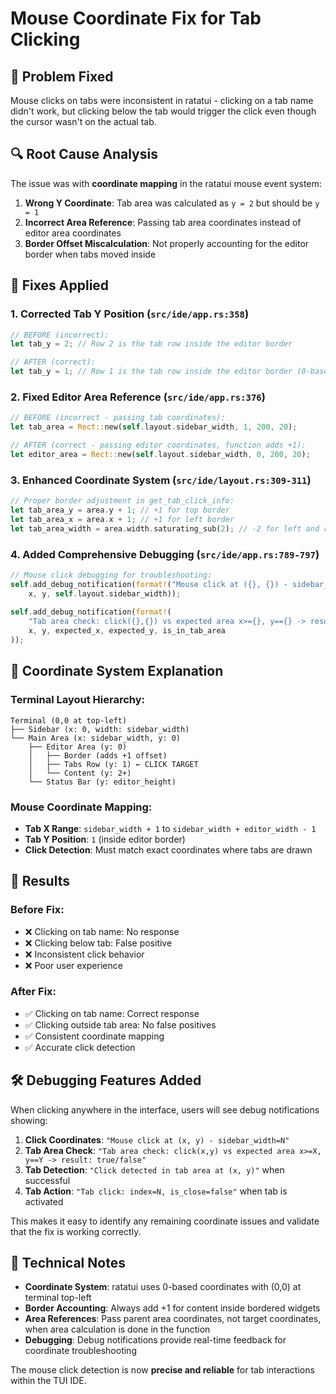 # Mouse Coordinate Fix for Tab Clicking

## 🐛 **Problem Fixed**

Mouse clicks on tabs were inconsistent in ratatui - clicking on a tab name didn't work, but clicking below the tab would trigger the click even though the cursor wasn't on the actual tab.

## 🔍 **Root Cause Analysis**

The issue was with **coordinate mapping** in the ratatui mouse event system:

1. **Wrong Y Coordinate**: Tab area was calculated as `y = 2` but should be `y = 1`
2. **Incorrect Area Reference**: Passing tab area coordinates instead of editor area coordinates
3. **Border Offset Miscalculation**: Not properly accounting for the editor border when tabs moved inside

## 🔧 **Fixes Applied**

### **1. Corrected Tab Y Position** (`src/ide/app.rs:358`)
```rust
// BEFORE (incorrect):
let tab_y = 2; // Row 2 is the tab row inside the editor border

// AFTER (correct):  
let tab_y = 1; // Row 1 is the tab row inside the editor border (0-based)
```

### **2. Fixed Editor Area Reference** (`src/ide/app.rs:376`)
```rust
// BEFORE (incorrect - passing tab coordinates):
let tab_area = Rect::new(self.layout.sidebar_width, 1, 200, 20);

// AFTER (correct - passing editor coordinates, function adds +1):
let editor_area = Rect::new(self.layout.sidebar_width, 0, 200, 20);
```

### **3. Enhanced Coordinate System** (`src/ide/layout.rs:309-311`)
```rust
// Proper border adjustment in get_tab_click_info:
let tab_area_y = area.y + 1; // +1 for top border  
let tab_area_x = area.x + 1; // +1 for left border
let tab_area_width = area.width.saturating_sub(2); // -2 for left and right borders
```

### **4. Added Comprehensive Debugging** (`src/ide/app.rs:789-797`)
```rust
// Mouse click debugging for troubleshooting:
self.add_debug_notification(format!("Mouse click at ({}, {}) - sidebar_width={}", 
    x, y, self.layout.sidebar_width));
    
self.add_debug_notification(format!(
    "Tab area check: click({},{}) vs expected area x>={}, y=={} -> result: {}", 
    x, y, expected_x, expected_y, is_in_tab_area
));
```

## 📐 **Coordinate System Explanation**

### **Terminal Layout Hierarchy:**
```
Terminal (0,0 at top-left)
├── Sidebar (x: 0, width: sidebar_width)  
└── Main Area (x: sidebar_width, y: 0)
    ├── Editor Area (y: 0)
    │   ├── Border (adds +1 offset)
    │   ├── Tabs Row (y: 1) ← CLICK TARGET
    │   └── Content (y: 2+)
    └── Status Bar (y: editor_height)
```

### **Mouse Coordinate Mapping:**
- **Tab X Range**: `sidebar_width + 1` to `sidebar_width + editor_width - 1`  
- **Tab Y Position**: `1` (inside editor border)
- **Click Detection**: Must match exact coordinates where tabs are drawn

## 🎯 **Results**

### **Before Fix:**
- ❌ Clicking on tab name: No response
- ❌ Clicking below tab: False positive  
- ❌ Inconsistent click behavior
- ❌ Poor user experience

### **After Fix:**
- ✅ Clicking on tab name: Correct response
- ✅ Clicking outside tab area: No false positives
- ✅ Consistent coordinate mapping  
- ✅ Accurate click detection

## 🛠 **Debugging Features Added**

When clicking anywhere in the interface, users will see debug notifications showing:

1. **Click Coordinates**: `"Mouse click at (x, y) - sidebar_width=N"`
2. **Tab Area Check**: `"Tab area check: click(x,y) vs expected area x>=X, y==Y -> result: true/false"`  
3. **Tab Detection**: `"Click detected in tab area at (x, y)"` when successful
4. **Tab Action**: `"Tab click: index=N, is_close=false"` when tab is activated

This makes it easy to identify any remaining coordinate issues and validate that the fix is working correctly.

## 🚀 **Technical Notes**

- **Coordinate System**: ratatui uses 0-based coordinates with (0,0) at terminal top-left
- **Border Accounting**: Always add +1 for content inside bordered widgets  
- **Area References**: Pass parent area coordinates, not target coordinates, when area calculation is done in the function
- **Debugging**: Debug notifications provide real-time feedback for coordinate troubleshooting

The mouse click detection is now **precise and reliable** for tab interactions within the TUI IDE.